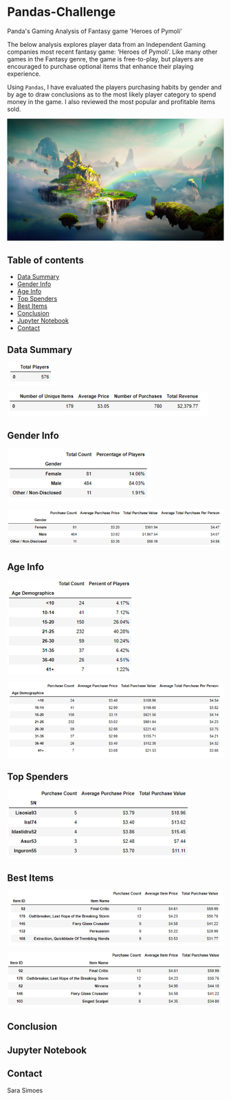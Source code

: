 # Pandas-Challenge
Panda's Gaming Analysis of Fantasy game 'Heroes of Pymoli'

The below analysis explores player data from an Independent Gaming companies most recent fantasy game: ‘Heroes of Pymoli’. Like many other games in the Fantasy genre, the game is free-to-play, but players are encouraged to purchase optional items that enhance their playing experience. 

Using `Pandas`, I have evaluated the players purchasing habits by gender and by age to draw conclusions as to the most likely player category to spend money in the game. I also reviewed the most popular and profitable items sold. 


![Pymoli](Images/Fantasy.png)


## Table of contents
* [Data Summary](#data-summary)
* [Gender Info](#gender-info)
* [Age Info](#age-info)
* [Top Spenders](#top-spenders)
* [Best Items](#best-items)
* [Conclusion](#conclusion)
* [Jupyter Notebook](#jupyter-notebook)
* [Contact](#contact)

## Data Summary
![Total Players](Images/player_count.PNG)

![Purchasing Analysis By Gender](Images/purchasing_analysis_total.PNG)

## Gender Info
![Gender Demographics](Images/gender_demo.PNG)

![Purchasing Analysis By Gender](Images/purchase_analysis_gender.PNG)

## Age Info
![Age Demographics](Images/age_demo.PNG)

![Purchasing Analysis By Age](Images/purchase_analysis_age.PNG)

## Top Spenders
![Top Spenders](Images/top_spender.PNG)

## Best Items
![Most Popular Item](Images/pop_item.PNG)

![Most Profitable Item](Images/most_profitable_item.PNG)

## Conclusion

## Jupyter Notebook

## Contact
Sara Simoes 

